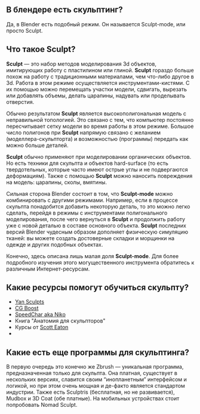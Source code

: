 ## В блендере есть скульптинг?
Да, в Blender есть подобный режим. Он называется Sculpt-mode, или просто Sculpt.

## Что такое Sculpt? <a name="whatiscsuplt"></a>

**Sculpt** &mdash; это набор методов моделирования 3d объектов, имитирующих работу с пластилином или глиной. **Sculpt** гораздо больше похож на работу с традиционными материалами, чем что-либо другое в 3d. Работа в этом режиме осуществляется инструментами-кистями. С их помощью можно перемещать участки модели, сдвигать, вырезать или добавлять объемы, делать царапины, надувать или проделывать отверстия.

Обычно результатом **Sculpt** является высокополигональная модель с неправильной топологией. Это связано с тем, что компьютер постоянно пересчитывает сетку модели во время работы в этом режиме. Большое число полигонов при **Sculpt** напрямую связано с желанием (моделлера-скульпторта) и возможностью (программы) передать как можно больше деталей.

**Sculpt** обычно применяют при моделировании органических объектов. Но есть техники для скульпта и объектов hard-surface (то есть твердотельных, которые часто имеют острые углы и не подвергаются деформациям). Также с помощью **Sculpt** можно наносить повреждения на модель: царапины, сколы, вмятины.

Сильная сторона Blender состоит в том, что **Sculpt-mode** можно комбинировать с другими режимами. Например, если в процессе скульпта понадобится добавить некоторую деталь, то это можно легко сделать, перейдя в режимы с инструментами полигонального моделирования, после чего вернуться в **Sculpt** и продолжить работу уже с новой деталью в составе основного объекта. **Sculpt** последних версий Blender чудесным образом дополняет физическую симуляцию тканей: вы можете создать достоверные складки и морщинки на одежде и других подобных объектах.

Конечно, здесь описана лишь малая доля **Sculpt-mode**. Для более подробного изучения этого могущественного инструмента обратитесь к различным Интернет-ресурсам.

## Какие ресурсы помогут обучиться скульпту? <a name="sculptresources"></a>
- [Yan Sculpts](https://www.youtube.com/c/yansculpts)
- [CG Boost](https://www.youtube.com/c/CGBoost)
- [SpeedChar aka Niko](https://www.youtube.com/channel/UCZmZjz7XvWfKz4fMjLwrNmQ)
- Книга "Анатомия для скульпторов"
- Курсы от [Scott Eaton](https://www.scott-eaton.com)
- 
## Какие есть еще программы для скульптинга?<a name="elsesculpt"></a>
В первую очередь это конечно же Zbrush &mdash; уникальная программа, предназначенная только для cкульпта. Она платная, существует в нескольких версиях, славится своим “инопланетным” интерфейсом и логикой, но при этом очень мощная и де-факто является стандартом индустрии. Также есть Sculptris (бесплатная, но не развивается), Mudbox и 3D Coat (обе платные). На мобильных устройствах стоит попробовать Nomad Sculpt.
